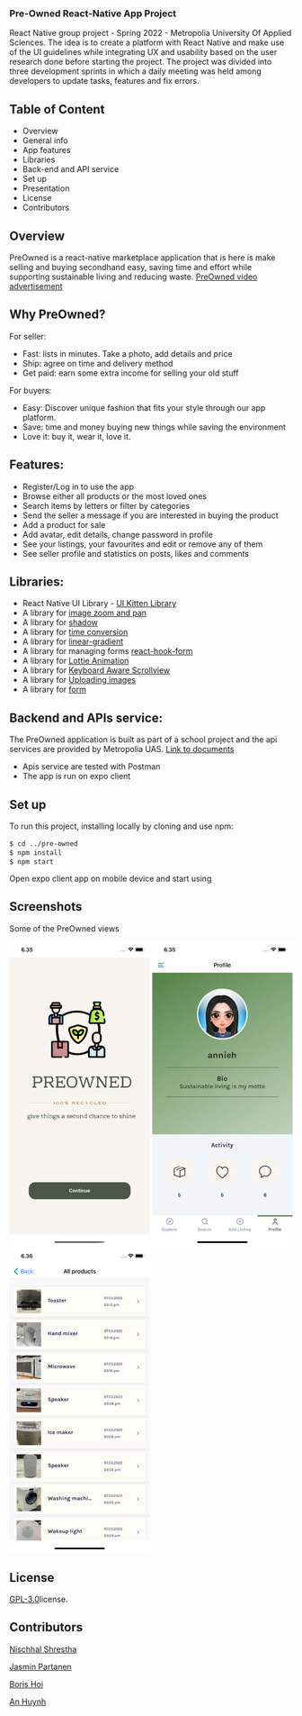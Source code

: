 ### Pre-Owned React-Native App Project

React Native group project - Spring 2022 - Metropolia University Of Applied Sciences. The idea is to create a platform with React Native and make use of the UI guidelines while integrating UX and usability based on the user research done before starting the project. The project was divided into three development sprints in which a daily meeting was held among developers to update tasks, features and fix errors.

## Table of Content

- Overview
- General info
- App features
- Libraries
- Back-end and API service
- Set up
- Presentation
- License
- Contributors

## Overview

PreOwned is a react-native marketplace application that is here is make selling and buying secondhand easy, saving time and effort while supporting sustainable living and reducing waste. [PreOwned video advertisement](https://www.youtube.com/watch?v=arczGTbUDvs)

## Why PreOwned?

For seller:

- Fast: lists in minutes. Take a photo, add details and price
- Ship: agree on time and delivery method
- Get paid: earn some extra income for selling your old stuff

For buyers:

- Easy: Discover unique fashion that fits your style through our app platform.
- Save: time and money buying new things while saving the environment
- Love it: buy it, wear it, love it.

## Features:

- Register/Log in to use the app
- Browse either all products or the most loved ones
- Search items by letters or filter by categories
- Send the seller a message if you are interested in buying the product
- Add a product for sale
- Add avatar, edit details, change password in profile
- See your listings, your favourites and edit or remove any of them
- See seller profile and statistics on posts, likes and comments

## Libraries:

- React Native UI Library - [UI Kitten Library](https://akveo.github.io/react-native-ui-kitten/)
- A library for [image zoom and pan](https://www.npmjs.com/package/react-native-image-zoom-viewer)
- A library for [shadow](https://www.npmjs.com/package/react-native-shadow-2)
- A library for [time conversion](https://www.npmjs.com/package/react-moment)
- A library for [linear-gradient](https://docs.expo.dev/versions/latest/sdk/linear-gradient/)
- A library for managing forms [react-hook-form](https://react-hook-form.com/get-started/#ReactNative)
- A library for [Lottie Animation](https://docs.expo.dev/versions/latest/sdk/lottie/)
- A library for [Keyboard Aware Scrollview](https://www.npmjs.com/package/react-native-keyboard-aware-scroll-view)
- A library for [Uploading images](https://docs.expo.dev/versions/latest/sdk/imagepicker/)
- A library for [form](https://www.npmjs.com/package/react-hook-form)

## Backend and APIs service:

The PreOwned application is built as part of a school project and the api services are provided by Metropolia UAS. [Link to documents](https://media.mw.metropolia.fi/wbma/docs/)

- Apis service are tested with Postman
- The app is run on expo client

## Set up

To run this project, installing locally by cloning and use npm:

```
$ cd ../pre-owned
$ npm install
$ npm start
```

Open expo client app on mobile device and start using

## Screenshots

Some of the PreOwned views

<img src="/assets/brand/Screenshot1.png" width="250"> <img src="/assets/brand/Screenshot2.png" width="250"> <img src="/assets/brand/Screenshot3.png" width="250">

## License

[GPL-3.0](https://github.com/Nischhal3/pre-owned/blob/readme/LICENSE.txt)license.

## Contributors

[Nischhal Shrestha](https://github.com/Nischhal3)

[Jasmin Partanen](https://github.com/jasminsp)

[Boris Hoi](https://github.com/Borissss420)

[An Huynh](https://github.com/anniehuynh)
